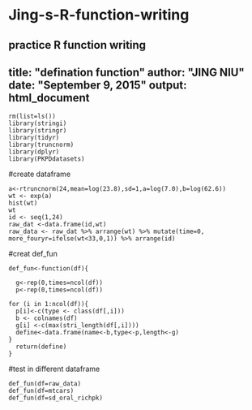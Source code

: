 # Jing-s-R-function-writing
practice R function writing
---
title: "defination function"
author: "JING NIU"
date: "September 9, 2015"
output: html_document
---

```{r libraries}
rm(list=ls())
library(stringi)
library(stringr)
library(tidyr)
library(truncnorm)
library(dplyr)
library(PKPDdatasets)
```

#create dataframe
```{r}
a<-rtruncnorm(24,mean=log(23.8),sd=1,a=log(7.0),b=log(62.6))
wt <- exp(a)
hist(wt)
wt
id <- seq(1,24)
raw_dat <-data.frame(id,wt)
raw_data <- raw_dat %>% arrange(wt) %>% mutate(time=0, more_fouryr=ifelse(wt<33,0,1)) %>% arrange(id)
```

#creat def_fun
```{r}
def_fun<-function(df){
  
  g<-rep(0,times=ncol(df))
  p<-rep(0,times=ncol(df))
         
for (i in 1:ncol(df)){
  p[i]<-c(type <- class(df[,i]))
  b <- colnames(df)
  g[i] <-c(max(stri_length(df[,i])))
  define<-data.frame(name<-b,type<-p,length<-g)
}
  return(define)
}
```

#test in different dataframe
```{r}
def_fun(df=raw_data)
def_fun(df=mtcars)
def_fun(df=sd_oral_richpk)
```
